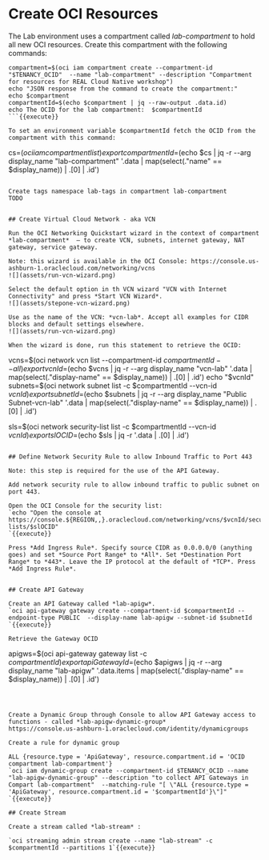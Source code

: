 # Create OCI Resources

The Lab environment uses a compartment called *lab-compartment* to hold all new OCI resources. Create this compartment with the following commands:

```
compartment=$(oci iam compartment create --compartment-id "$TENANCY_OCID"  --name "lab-compartment" --description "Compartment for resources for REAL Cloud Native workshop")
echo "JSON response from the command to create the compartment:"
echo $compartment
compartmentId=$(echo $compartment | jq --raw-output .data.id)
echo The OCID for the lab compartment:  $compartmentId
```{{execute}}

To set an environment variable $compartmentId fetch the OCID from the compartment with this command:
```
cs=$(oci iam compartment list)
export compartmentId=$(echo $cs | jq -r --arg display_name "lab-compartment" '.data | map(select(."name" == $display_name)) | .[0] | .id')
```{{execute}}

Create tags namespace lab-tags in compartment lab-compartment
TODO


## Create Virtual Cloud Network - aka VCN

Run the OCI Networking Quickstart wizard in the context of compartment *lab-compartment*  – to create VCN, subnets, internet gateway, NAT gateway, service gateway.

Note: this wizard is available in the OCI Console: https://console.us-ashburn-1.oraclecloud.com/networking/vcns 
![](assets/run-vcn-wizard.png)

Select the default option in th VCN wizard "VCN with Internet Connectivity" and press *Start VCN Wizard*.
![](assets/stepone-vcn-wizard.png)

Use as the name of the VCN: *vcn-lab*. Accept all examples for CIDR blocks and default settings elsewhere. 
![](assets/run-vcn-wizard.png)

When the wizard is done, run this statement to retrieve the OCID:
```
vcns=$(oci network vcn list  --compartment-id $compartmentId --all)
export vcnId=$(echo $vcns | jq -r --arg display_name "vcn-lab" '.data | map(select(."display-name" == $display_name)) | .[0] | .id')
echo "$vcnId"
subnets=$(oci network subnet list  -c $compartmentId --vcn-id $vcnId)
export subnetId=$(echo $subnets | jq -r --arg display_name "Public Subnet-vcn-lab" '.data | map(select(."display-name" == $display_name)) | .[0] | .id')

sls=$(oci network security-list list  -c $compartmentId --vcn-id $vcnId)
export slOCID=$(echo $sls | jq -r '.data | .[0] | .id')

```{{execute}}

## Define Network Security Rule to allow Inbound Traffic to Port 443 

Note: this step is required for the use of the API Gateway. 

Add network security rule to allow inbound traffic to public subnet on port 443. 

Open the OCI Console for the security list:
`echo "Open the console at https://console.${REGION,,}.oraclecloud.com/networking/vcns/$vcnId/security-lists/$slOCID"
`{{execute}}

Press *Add Ingress Rule*. Specify source CIDR as 0.0.0.0/0 (anything goes) and set *Source Port Range* to *All*. Set *Destination Port Range* to *443*. Leave the IP protocol at the default of *TCP*. Press *Add Ingress Rule*.


## Create API Gateway

Create an API Gateway called *lab-apigw*. 
`oci api-gateway gateway create --compartment-id $compartmentId --endpoint-type PUBLIC  --display-name lab-apigw --subnet-id $subnetId `{{execute}}

Retrieve the Gateway OCID
```
apigws=$(oci api-gateway gateway list -c $compartmentId)
export apiGatewayId=$(echo $apigws | jq -r --arg display_name "lab-apigw" '.data.items | map(select(."display-name" == $display_name)) | .[0] | .id')
```{{execute}}



Create a Dynamic Group through Console to allow API Gateway access to functions - called *lab-apigw-dynamic-group*
https://console.us-ashburn-1.oraclecloud.com/identity/dynamicgroups

Create a rule for dynamic group

ALL {resource.type = 'ApiGateway', resource.compartment.id = 'OCID compartment lab-compartment'}
`oci iam dynamic-group create --compartment-id $TENANCY_OCID --name "lab-apigw-dynamic-group" --description "to collect API Gateways in Compart lab-compartment"  --matching-rule "[ \"ALL {resource.type = 'ApiGateway', resource.compartment.id = '$compartmentId'}\"]" `{{execute}}

## Create Stream

Create a stream called *lab-stream* :

`oci streaming admin stream create --name "lab-stream" -c $compartmentId --partitions 1`{{execute}}


